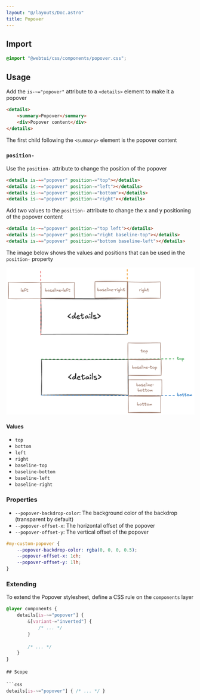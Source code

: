 ```yaml
---
layout: "@/layouts/Doc.astro"
title: Popover
---
```


## Import

```css
@import "@webtui/css/components/popover.css";
```

## Usage

Add the `is-~="popover"` attribute to a `<details>` element to make it a popover

```html
<details>
    <summary>Popover</summary>
    <div>Popover content</div>
</details>
```

The first child following the `<summary>` element is the popover content

### `position-`

Use the `position-` attribute to change the position of the popover

```html
<details is-~="popover" position-="top"></details>
<details is-~="popover" position-="left"></details>
<details is-~="popover" position-="bottom"></details>
<details is-~="popover" position-="right"></details>
```

Add two values to the `position-` attribute to change the x and y positioning of the popover content

```html
<details is-~="popover" position-="top left"></details>
<details is-~="popover" position-="right baseline-top"></details>
<details is-~="popover" position-="bottom baseline-left"></details>
```

The image below shows the values and positions that can be used in the `position-` property

![popover-positioning.png](../../assets/popover-positioning.png)

#### Values

- `top`
- `bottom`
- `left`
- `right`
- `baseline-top`
- `baseline-bottom`
- `baseline-left`
- `baseline-right`

### Properties

- `--popover-backdrop-color`: The background color of the backdrop (transparent by default)
- `--popover-offset-x`: The horizontal offset of the popover
- `--popover-offset-y`: The vertical offset of the popover

```css
#my-custom-popover {
    --popover-backdrop-color: rgba(0, 0, 0, 0.5);
    --popover-offset-x: 1ch;
    --popover-offset-y: 1lh;
}
```

### Extending

To extend the Popover stylesheet, define a CSS rule on the `components` layer

```css
@layer components {
    details[is-~="popover"] {
        &[variant-="inverted"] {
            /* ... */
        }

        /* ... */
    }
}

## Scope

```css
details[is-~="popover"] { /* ... */ }
```
